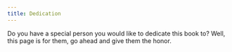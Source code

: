 ```yaml
---
title: Dedication
---
```

Do you have a special person you would like to dedicate this book to? Well, this page is for them, go ahead and give them the honor.